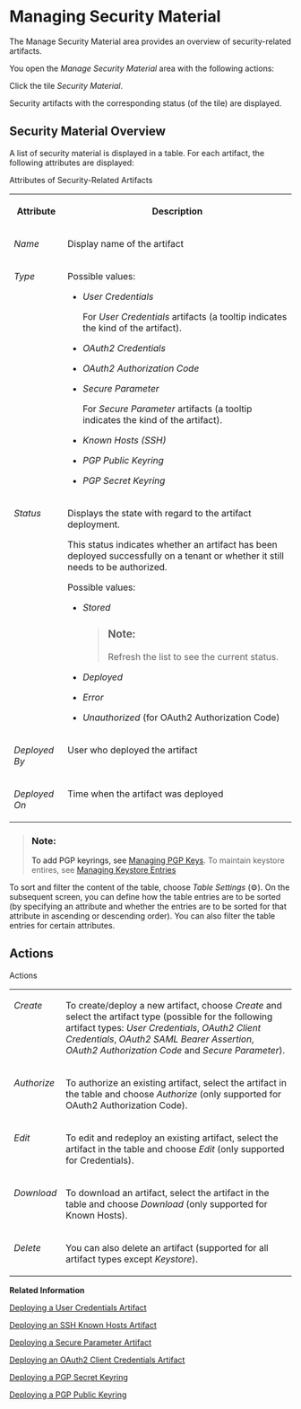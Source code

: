 <!-- loiob8ccb53b9ec44652b885476f02184a0f -->

<link rel="stylesheet" type="text/css" href="../css/sap-icons.css"/>

# Managing Security Material

The Manage Security Material area provides an overview of security-related artifacts.

You open the *Manage Security Material* area with the following actions:

Click the tile *Security Material*.

Security artifacts with the corresponding status \(of the tile\) are displayed.



## Security Material Overview

A list of security material is displayed in a table. For each artifact, the following attributes are displayed:

<a name="loiob8ccb53b9ec44652b885476f02184a0f__table_ikl_25k_tl"/>Attributes of Security-Related Artifacts


<table>
<tr>
<th valign="top">

Attribute



</th>
<th valign="top">

Description



</th>
</tr>
<tr>
<td valign="top">

 *Name* 



</td>
<td valign="top">

Display name of the artifact



</td>
</tr>
<tr>
<td valign="top">

 *Type* 



</td>
<td valign="top">

Possible values:

-   *User Credentials*

    For *User Credentials* artifacts \(a tooltip indicates the kind of the artifact\).

-   *OAuth2 Credentials*
-   *OAuth2 Authorization Code*

-   *Secure Parameter*

    For *Secure Parameter* artifacts \(a tooltip indicates the kind of the artifact\).

-   *Known Hosts \(SSH\)*

-   *PGP Public Keyring*

-   *PGP Secret Keyring*




</td>
</tr>
<tr>
<td valign="top">

 *Status* 



</td>
<td valign="top">

Displays the state with regard to the artifact deployment.

This status indicates whether an artifact has been deployed successfully on a tenant or whether it still needs to be authorized.

Possible values:

-   *Stored* 

    > ### Note:  
    > Refresh the list to see the current status.

-   *Deployed* 

-   *Error*

-   *Unauthorized* \(for OAuth2 Authorization Code\)




</td>
</tr>
<tr>
<td valign="top">

 *Deployed By* 



</td>
<td valign="top">

User who deployed the artifact



</td>
</tr>
<tr>
<td valign="top">

 *Deployed On* 



</td>
<td valign="top">

Time when the artifact was deployed



</td>
</tr>
</table>

> ### Note:  
> To add PGP keyrings, see [Managing PGP Keys](managing-pgp-keys-cd478a7.md). To maintain keystore entires, see [Managing Keystore Entries](managing-keystore-entries-2dc8942.md)

To sort and filter the content of the table, choose *Table Settings* \(:gear:\). On the subsequent screen, you can define how the table entries are to be sorted \(by specifying an attribute and whether the entries are to be sorted for that attribute in ascending or descending order\). You can also filter the table entries for certain attributes.



## Actions

<a name="loiob8ccb53b9ec44652b885476f02184a0f__table_wp2_mtw_5sb"/>Actions


<table>
<tr>
<td valign="top">

*Create*



</td>
<td valign="top">

To create/deploy a new artifact, choose *Create* and select the artifact type \(possible for the following artifact types: *User Credentials*, *OAuth2 Client Credentials*, *OAuth2 SAML Bearer Assertion*, *OAuth2 Authorization Code* and *Secure Parameter*\).



</td>
</tr>
<tr>
<td valign="top">

*Authorize*



</td>
<td valign="top">

To authorize an existing artifact, select the artifact in the table and choose *Authorize* \(only supported for OAuth2 Authorization Code\).



</td>
</tr>
<tr>
<td valign="top">

*Edit*



</td>
<td valign="top">

To edit and redeploy an existing artifact, select the artifact in the table and choose *Edit* \(only supported for Credentials\).



</td>
</tr>
<tr>
<td valign="top">

*Download*



</td>
<td valign="top">

To download an artifact, select the artifact in the table and choose *Download* \(only supported for Known Hosts\).



</td>
</tr>
<tr>
<td valign="top">

*Delete*



</td>
<td valign="top">

You can also delete an artifact \(supported for all artifact types except *Keystore*\).



</td>
</tr>
</table>

**Related Information**  


[Deploying a User Credentials Artifact](deploying-a-user-credentials-artifact-6912d63.md "To set up a connection using basic authentication or username token authentication, you have to specify the required attributes (for example, user name and password).")

[Deploying an SSH Known Hosts Artifact](deploying-an-ssh-known-hosts-artifact-46da324.md "This artifact type specifies the known hosts file used when configuring secure connectivity based on SSH File Transfer Protocol (SFTP).")

[Deploying a Secure Parameter Artifact](deploying-a-secure-parameter-artifact-4641d6c.md "Use the secure parameter artifact to deploy confidential data, for example, for custom adapters.")

[Deploying an OAuth2 Client Credentials Artifact](deploying-an-oauth2-client-credentials-artifact-801b106.md "Many web servers use OAuth 2.0 for authorization purposes. If you want to connect to a system that uses OAuth 2.0 authentication, you need to deploy an OAuth2 Credentials artifact using the following procedure.")

[Deploying a PGP Secret Keyring](deploying-a-pgp-secret-keyring-9d8e1a9.md "This artifact contains the PGP Secret Keys for the usage of Open Pretty Good Privacy (PGP). The private key enables the tenant to decrypt or sign messages.")

[Deploying a PGP Public Keyring](deploying-a-pgp-public-keyring-7f04458.md "This artifact contains the public key that enables the tenant to encrypt or verify messages using the Pretty Good Privacy (PGP) standard.")

